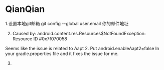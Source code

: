 # QianQian
1.设置本地git邮箱 git config --global user.email 你的邮件地址

2. Caused by: android.content.res.Resources$NotFoundException: Resource ID #0x7f070058

Seems like the issue is related to Aapt 2.
Put
android.enableAapt2=false
In your gradle.properties file and it fixes the issue for me.

3.


